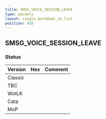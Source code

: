 ```yaml
---
title: SMSG_VOICE_SESSION_LEAVE
type: packets
layout: single_markdown_in_list
position: 928
---
```


## SMSG_VOICE_SESSION_LEAVE

### Status

Version | Hex | Comment
---------- | ---------- | ---------- 
Classic |  |  
TBC |  |  
WotLK |  |  
Cata |  |  
MoP |  |  
